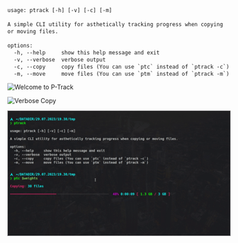 
    usage: ptrack [-h] [-v] [-c] [-m]

    A simple CLI utility for asthetically tracking progress when copying or moving files.

    options:
      -h, --help     show this help message and exit
      -v, --verbose  verbose output
      -c, --copy     copy files (You can use `ptc` instead of `ptrack -c`)
      -m, --move     move files (You can use `ptm` instead of `ptrack -m`)



![Welcome to P-Track](./.gitlab/media/welcome.gif)

![Verbose Copy](./.gitlab/media/vcopy.gif)

![Regular Copy](./.gitlab/media/copy.gif)


